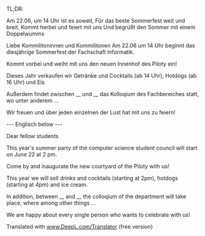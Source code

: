 TL;DR:

Am 22.06, um 14 Uhr ist es soweit,
Für das beste Sommerfest weit und breit.
Kommt herbei und feiert mit uns
Und begrüßt den Sommer mit einem Doppelwumms

Liebe Kommilitoninnen und Kommilitonen
Am 22.06 um 14 Uhr beginnt das diesjährige Sommerfest der Fachschaft Informatik.

Kommt vorbei und weiht mit uns den neuen Innenhof des Piloty ein!

Dieses Jahr verkaufen wir Getränke und Cocktails (ab 14 Uhr), Hotdogs (ab 16 Uhr) und Eis

Außerdem findet zwischen __ und __ das Kolloqium des Fachbereiches statt, wo unter anderem ...

Wir freuen und über jeden einzelnen der Lust hat mit uns zu feiern!

--- Englisch below ---

Dear fellow students

This year's summer party of the computer science student council will start on June 22 at 2 pm.

Come by and inaugurate the new courtyard of the Piloty with us!

This year we will sell drinks and cocktails (starting at 2pm), hotdogs (starting at 4pm) and ice cream.

In addition, between __ and __ the colloqium of the department will take place, where among other things ...

We are happy about every single person who wants to celebrate with us!

Translated with www.DeepL.com/Translator (free version)
